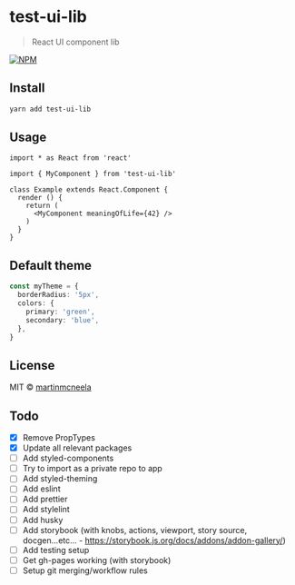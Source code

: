 # test-ui-lib

> React UI component lib

[![NPM](https://img.shields.io/npm/v/test-ui-lib.svg)](https://www.npmjs.com/package/test-ui-lib)

## Install

```bash
yarn add test-ui-lib
```

## Usage

```tsx
import * as React from 'react'

import { MyComponent } from 'test-ui-lib'

class Example extends React.Component {
  render () {
    return (
      <MyComponent meaningOfLife={42} />
    )
  }
}
```

## Default theme
```ts
const myTheme = {
  borderRadius: '5px',
  colors: {
    primary: 'green',
    secondary: 'blue',
  },
}
```

## License

MIT © [martinmcneela](https://github.com/martinmcneela)

## Todo

- [x] Remove PropTypes
- [x] Update all relevant packages
- [ ] Add styled-components
- [ ] Try to import as a private repo to app
- [ ] Add styled-theming
- [ ] Add eslint
- [ ] Add prettier
- [ ] Add stylelint
- [ ] Add husky
- [ ] Add storybook (with knobs, actions, viewport, story source, docgen...etc... - https://storybook.js.org/docs/addons/addon-gallery/)
- [ ] Add testing setup
- [ ] Get gh-pages working (with storybook)
- [ ] Setup git merging/workflow rules

